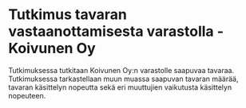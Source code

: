 # Tutkimus tavaran vastaanottamisesta varastolla - Koivunen Oy

Tutkimuksessa tutkitaan Koivunen Oy:n varastolle saapuvaa tavaraa. Tutkimuksessa tarkastellaan muun muassa saapuvan tavaran määrää, tavaran käsittelyn nopeutta sekä eri muuttujien vaikutusta käsittelyn nopeuteen.
